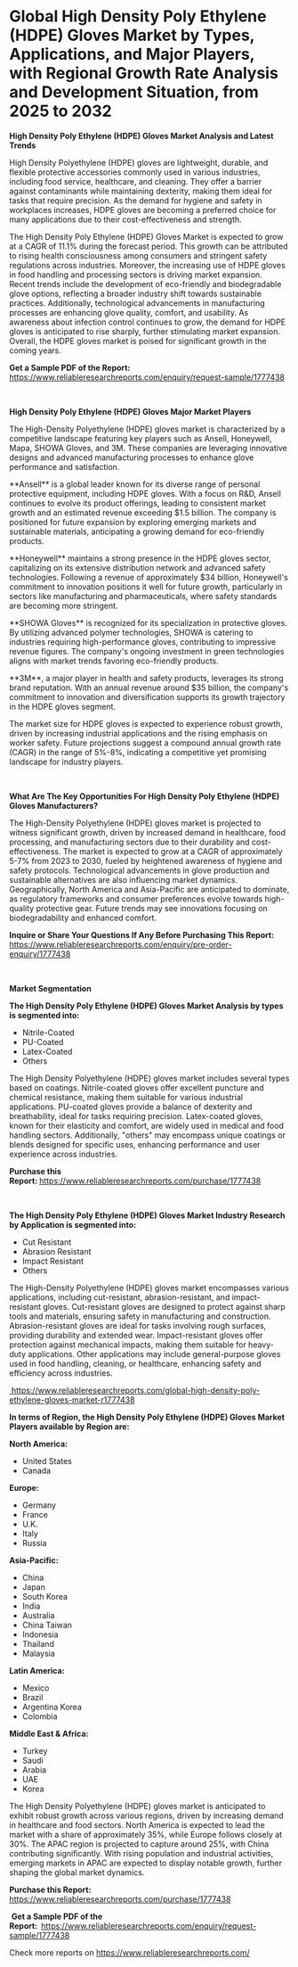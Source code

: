 <p><h1>Global High Density Poly Ethylene (HDPE) Gloves Market by Types, Applications, and Major Players, with Regional Growth Rate Analysis and Development Situation, from 2025 to 2032</h1></p><p><strong>High Density Poly Ethylene (HDPE) Gloves Market Analysis and Latest Trends</strong></p>
<p><p>High Density Polyethylene (HDPE) gloves are lightweight, durable, and flexible protective accessories commonly used in various industries, including food service, healthcare, and cleaning. They offer a barrier against contaminants while maintaining dexterity, making them ideal for tasks that require precision. As the demand for hygiene and safety in workplaces increases, HDPE gloves are becoming a preferred choice for many applications due to their cost-effectiveness and strength.</p><p>The High Density Poly Ethylene (HDPE) Gloves Market is expected to grow at a CAGR of 11.1% during the forecast period. This growth can be attributed to rising health consciousness among consumers and stringent safety regulations across industries. Moreover, the increasing use of HDPE gloves in food handling and processing sectors is driving market expansion. Recent trends include the development of eco-friendly and biodegradable glove options, reflecting a broader industry shift towards sustainable practices. Additionally, technological advancements in manufacturing processes are enhancing glove quality, comfort, and usability. As awareness about infection control continues to grow, the demand for HDPE gloves is anticipated to rise sharply, further stimulating market expansion. Overall, the HDPE gloves market is poised for significant growth in the coming years.</p></p>
<p><strong>Get a Sample PDF of the Report:&nbsp;</strong> <a href="https://www.reliableresearchreports.com/enquiry/request-sample/1777438?utm_campaign=1674&utm_medium=2&utm_source=Github&utm_content=ia&utm_term=09022025&utm_id=high-density-poly-ethylene-hdpe-gloves">https://www.reliableresearchreports.com/enquiry/request-sample/1777438</a></p>
<p>&nbsp;</p>
<p><strong>High Density Poly Ethylene (HDPE) Gloves Major Market Players</strong></p>
<p><p>The High-Density Polyethylene (HDPE) gloves market is characterized by a competitive landscape featuring key players such as Ansell, Honeywell, Mapa, SHOWA Gloves, and 3M. These companies are leveraging innovative designs and advanced manufacturing processes to enhance glove performance and satisfaction. </p><p>**Ansell** is a global leader known for its diverse range of personal protective equipment, including HDPE gloves. With a focus on R&D, Ansell continues to evolve its product offerings, leading to consistent market growth and an estimated revenue exceeding $1.5 billion. The company is positioned for future expansion by exploring emerging markets and sustainable materials, anticipating a growing demand for eco-friendly products.</p><p>**Honeywell** maintains a strong presence in the HDPE gloves sector, capitalizing on its extensive distribution network and advanced safety technologies. Following a revenue of approximately $34 billion, Honeywell's commitment to innovation positions it well for future growth, particularly in sectors like manufacturing and pharmaceuticals, where safety standards are becoming more stringent.</p><p>**SHOWA Gloves** is recognized for its specialization in protective gloves. By utilizing advanced polymer technologies, SHOWA is catering to industries requiring high-performance gloves, contributing to impressive revenue figures. The company's ongoing investment in green technologies aligns with market trends favoring eco-friendly products.</p><p>**3M**, a major player in health and safety products, leverages its strong brand reputation. With an annual revenue around $35 billion, the company's commitment to innovation and diversification supports its growth trajectory in the HDPE gloves segment.</p><p>The market size for HDPE gloves is expected to experience robust growth, driven by increasing industrial applications and the rising emphasis on worker safety. Future projections suggest a compound annual growth rate (CAGR) in the range of 5%-8%, indicating a competitive yet promising landscape for industry players.</p></p>
<p>&nbsp;</p>
<p><strong>What Are The Key Opportunities For High Density Poly Ethylene (HDPE) Gloves Manufacturers?</strong></p>
<p><p>The High-Density Polyethylene (HDPE) gloves market is projected to witness significant growth, driven by increased demand in healthcare, food processing, and manufacturing sectors due to their durability and cost-effectiveness. The market is expected to grow at a CAGR of approximately 5-7% from 2023 to 2030, fueled by heightened awareness of hygiene and safety protocols. Technological advancements in glove production and sustainable alternatives are also influencing market dynamics. Geographically, North America and Asia-Pacific are anticipated to dominate, as regulatory frameworks and consumer preferences evolve towards high-quality protective gear. Future trends may see innovations focusing on biodegradability and enhanced comfort.</p></p>
<p><strong>Inquire or Share Your Questions If Any Before Purchasing This Report:</strong> <a href="https://www.reliableresearchreports.com/enquiry/pre-order-enquiry/1777438?utm_campaign=1674&utm_medium=2&utm_source=Github&utm_content=ia&utm_term=09022025&utm_id=high-density-poly-ethylene-hdpe-gloves">https://www.reliableresearchreports.com/enquiry/pre-order-enquiry/1777438</a></p>
<p>&nbsp;</p>
<p><strong>Market Segmentation</strong></p>
<p><strong>The High Density Poly Ethylene (HDPE) Gloves Market Analysis by types is segmented into:</strong></p>
<p><ul><li>Nitrile-Coated</li><li>PU-Coated</li><li>Latex-Coated</li><li>Others</li></ul></p>
<p><p>The High Density Polyethylene (HDPE) gloves market includes several types based on coatings. Nitrile-coated gloves offer excellent puncture and chemical resistance, making them suitable for various industrial applications. PU-coated gloves provide a balance of dexterity and breathability, ideal for tasks requiring precision. Latex-coated gloves, known for their elasticity and comfort, are widely used in medical and food handling sectors. Additionally, "others" may encompass unique coatings or blends designed for specific uses, enhancing performance and user experience across industries.</p></p>
<p><strong>Purchase this Report:&nbsp;</strong><a href="https://www.reliableresearchreports.com/purchase/1777438?utm_campaign=1674&utm_medium=2&utm_source=Github&utm_content=ia&utm_term=09022025&utm_id=high-density-poly-ethylene-hdpe-gloves">https://www.reliableresearchreports.com/purchase/1777438</a></p>
<p>&nbsp;</p>
<p><strong>The High Density Poly Ethylene (HDPE) Gloves Market Industry Research by Application is segmented into:</strong></p>
<p><ul><li>Cut Resistant</li><li>Abrasion Resistant</li><li>Impact Resistant</li><li>Others</li></ul></p>
<p><p>The High-Density Polyethylene (HDPE) gloves market encompasses various applications, including cut-resistant, abrasion-resistant, and impact-resistant gloves. Cut-resistant gloves are designed to protect against sharp tools and materials, ensuring safety in manufacturing and construction. Abrasion-resistant gloves are ideal for tasks involving rough surfaces, providing durability and extended wear. Impact-resistant gloves offer protection against mechanical impacts, making them suitable for heavy-duty applications. Other applications may include general-purpose gloves used in food handling, cleaning, or healthcare, enhancing safety and efficiency across industries.</p></p>
<p><a href="https://www.reliableresearchreports.com/global-high-density-poly-ethylene-gloves-market-r1777438?utm_campaign=1674&utm_medium=2&utm_source=Github&utm_content=ia&utm_term=09022025&utm_id=high-density-poly-ethylene-hdpe-gloves">&nbsp;https://www.reliableresearchreports.com/global-high-density-poly-ethylene-gloves-market-r1777438</a></p>
<p><strong>In terms of Region, the High Density Poly Ethylene (HDPE) Gloves Market Players available by Region are:</strong></p>
<p>
    <p> <strong> North America: </strong>
        <ul>
            <li>United States</li>
            <li>Canada</li>
        </ul>
        </p> 
    <p> <strong> Europe: </strong>
        <ul>
            <li>Germany</li>
            <li>France</li>
            <li>U.K.</li>
            <li>Italy</li>
            <li>Russia</li>
        </ul>
        </p> 
    <p> <strong> Asia-Pacific: </strong>
        <ul>
            <li>China</li>
            <li>Japan</li>
            <li>South Korea</li>
            <li>India</li>
            <li>Australia</li>
            <li>China Taiwan</li>
            <li>Indonesia</li>
            <li>Thailand</li>
            <li>Malaysia</li>
        </ul>
        </p> 
    <p> <strong> Latin America: </strong>
        <ul>
            <li>Mexico</li>
            <li>Brazil</li>
            <li>Argentina Korea</li>
            <li>Colombia</li>
        </ul>
        </p> 
    <p> <strong> Middle East & Africa: </strong>
        <ul>
            <li>Turkey</li>
            <li>Saudi</li>
            <li>Arabia</li>
            <li>UAE</li>
            <li>Korea</li>
        </ul>
    </p>
    </p>
<p><p>The High Density Polyethylene (HDPE) gloves market is anticipated to exhibit robust growth across various regions, driven by increasing demand in healthcare and food sectors. North America is expected to lead the market with a share of approximately 35%, while Europe follows closely at 30%. The APAC region is projected to capture around 25%, with China contributing significantly. With rising population and industrial activities, emerging markets in APAC are expected to display notable growth, further shaping the global market dynamics.</p></p>
<p><strong>Purchase this Report: </strong><a href="https://www.reliableresearchreports.com/purchase/1777438?utm_campaign=1674&utm_medium=2&utm_source=Github&utm_content=ia&utm_term=09022025&utm_id=high-density-poly-ethylene-hdpe-gloves">https://www.reliableresearchreports.com/purchase/1777438</a></p>
<p>&nbsp;<strong>Get a Sample PDF of the Report:&nbsp;&nbsp;</strong><a href="https://www.reliableresearchreports.com/enquiry/request-sample/1777438?utm_campaign=1674&utm_medium=2&utm_source=Github&utm_content=ia&utm_term=09022025&utm_id=high-density-poly-ethylene-hdpe-gloves">https://www.reliableresearchreports.com/enquiry/request-sample/1777438</a></p>
<p><strong></strong></p>
<p>Check more reports on <a href="https://www.reliableresearchreports.com/?utm_campaign=1674&utm_medium=2&utm_source=Github&utm_content=ia&utm_term=09022025&utm_id=high-density-poly-ethylene-hdpe-gloves">https://www.reliableresearchreports.com/</a></p>